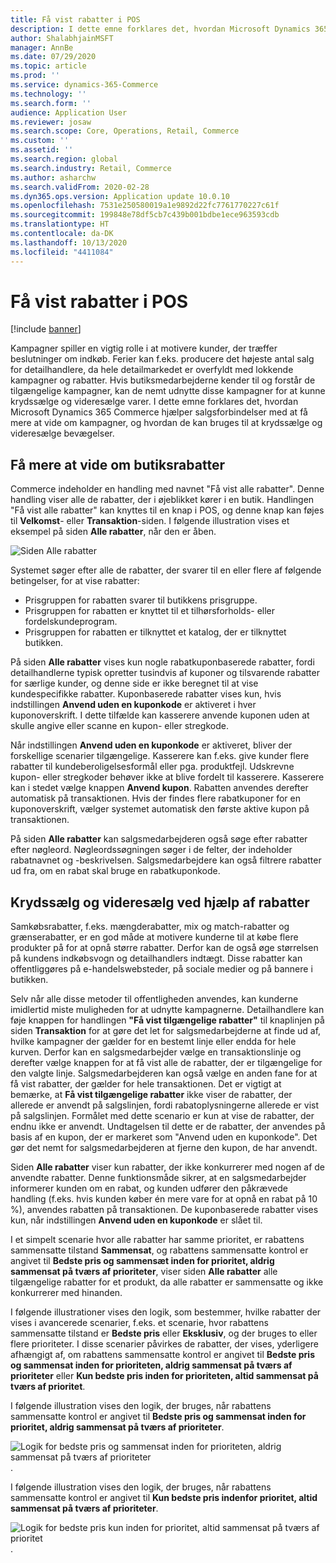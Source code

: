 ```yaml
---
title: Få vist rabatter i POS
description: I dette emne forklares det, hvordan Microsoft Dynamics 365 Commerce hjælper salgsforbindelser med at få mere at vide om kampagner, og hvordan de kan bruges til at krydssælge og videresælge bevægelser.
author: ShalabhjainMSFT
manager: AnnBe
ms.date: 07/29/2020
ms.topic: article
ms.prod: ''
ms.service: dynamics-365-Commerce
ms.technology: ''
ms.search.form: ''
audience: Application User
ms.reviewer: josaw
ms.search.scope: Core, Operations, Retail, Commerce
ms.custom: ''
ms.assetid: ''
ms.search.region: global
ms.search.industry: Retail, Commerce
ms.author: asharchw
ms.search.validFrom: 2020-02-28
ms.dyn365.ops.version: Application update 10.0.10
ms.openlocfilehash: 7531e250580019a1e9892d22fc7761770227c61f
ms.sourcegitcommit: 199848e78df5cb7c439b001bdbe1ece963593cdb
ms.translationtype: HT
ms.contentlocale: da-DK
ms.lasthandoff: 10/13/2020
ms.locfileid: "4411084"
---
```

# <a name="show-discounts-in-pos"></a>Få vist rabatter i POS

[!include [banner](includes/banner.md)]

Kampagner spiller en vigtig rolle i at motivere kunder, der træffer beslutninger om indkøb. Ferier kan f.eks. producere det højeste antal salg for detailhandlere, da hele detailmarkedet er overfyldt med lokkende kampagner og rabatter. Hvis butiksmedarbejderne kender til og forstår de tilgængelige kampagner, kan de nemt udnytte disse kampagner for at kunne krydssælge og videresælge varer. I dette emne forklares det, hvordan Microsoft Dynamics 365 Commerce hjælper salgsforbindelser med at få mere at vide om kampagner, og hvordan de kan bruges til at krydssælge og videresælge bevægelser.

## <a name="learn-about-store-discounts"></a>Få mere at vide om butiksrabatter

Commerce indeholder en handling med navnet "Få vist alle rabatter". Denne handling viser alle de rabatter, der i øjeblikket kører i en butik. Handlingen "Få vist alle rabatter" kan knyttes til en knap i POS, og denne knap kan føjes til **Velkomst**- eller **Transaktion**-siden. I følgende illustration vises et eksempel på siden **Alle rabatter**, når den er åben.

![Siden Alle rabatter](./media/View_all_discounts.png "Siden Alle rabatter")

Systemet søger efter alle de rabatter, der svarer til en eller flere af følgende betingelser, for at vise rabatter:

- Prisgruppen for rabatten svarer til butikkens prisgruppe.
- Prisgruppen for rabatten er knyttet til et tilhørsforholds- eller fordelskundeprogram.
- Prisgruppen for rabatten er tilknyttet et katalog, der er tilknyttet butikken.

På siden **Alle rabatter** vises kun nogle rabatkuponbaserede rabatter, fordi detailhandlerne typisk opretter tusindvis af kuponer og tilsvarende rabatter for særlige kunder, og denne side er ikke beregnet til at vise kundespecifikke rabatter. Kuponbaserede rabatter vises kun, hvis indstillingen **Anvend uden en kuponkode** er aktiveret i hver kuponoverskrift. I dette tilfælde kan kasserere anvende kuponen uden at skulle angive eller scanne en kupon- eller stregkode.

Når indstillingen **Anvend uden en kuponkode** er aktiveret, bliver der forskellige scenarier tilgængelige. Kasserere kan f.eks. give kunder flere rabatter til kundeberoligelsesformål eller pga. produktfejl. Udskrevne kupon- eller stregkoder behøver ikke at blive fordelt til kasserere. Kasserere kan i stedet vælge knappen **Anvend kupon**. Rabatten anvendes derefter automatisk på transaktionen. Hvis der findes flere rabatkuponer for en kuponoverskrift, vælger systemet automatisk den første aktive kupon på transaktionen.

På siden **Alle rabatter** kan salgsmedarbejderen også søge efter rabatter efter nøgleord. Nøgleordssøgningen søger i de felter, der indeholder rabatnavnet og -beskrivelsen. Salgsmedarbejdere kan også filtrere rabatter ud fra, om en rabat skal bruge en rabatkuponkode.

## <a name="cross-sell-and-upsell-by-using-discounts"></a>Krydssælg og videresælg ved hjælp af rabatter

Samkøbsrabatter, f.eks. mængderabatter, mix og match-rabatter og grænserabatter, er en god måde at motivere kunderne til at købe flere produkter på for at opnå større rabatter. Derfor kan de også øge størrelsen på kundens indkøbsvogn og detailhandlers indtægt. Disse rabatter kan offentliggøres på e-handelswebsteder, på sociale medier og på bannere i butikken.

Selv når alle disse metoder til offentligheden anvendes, kan kunderne imidlertid miste muligheden for at udnytte kampagnerne. Detailhandlere kan føje knappen for handlingen **"Få vist tilgængelige rabatter"** til knaplinjen på siden **Transaktion** for at gøre det let for salgsmedarbejderne at finde ud af, hvilke kampagner der gælder for en bestemt linje eller endda for hele kurven. Derfor kan en salgsmedarbejder vælge en transaktionslinje og derefter vælge knappen for at få vist alle de rabatter, der er tilgængelige for den valgte linje. Salgsmedarbejderen kan også vælge en anden fane for at få vist rabatter, der gælder for hele transaktionen. Det er vigtigt at bemærke, at **Få vist tilgængelige rabatter** ikke viser de rabatter, der allerede er anvendt på salgslinjen, fordi rabatoplysningerne allerede er vist på salgslinjen. Formålet med dette scenario er kun at vise de rabatter, der endnu ikke er anvendt. Undtagelsen til dette er de rabatter, der anvendes på basis af en kupon, der er markeret som "Anvend uden en kuponkode". Det gør det nemt for salgsmedarbejderen at fjerne den kupon, de har anvendt.

Siden **Alle rabatter** viser kun rabatter, der ikke konkurrerer med nogen af de anvendte rabatter. Denne funktionsmåde sikrer, at en salgsmedarbejder informerer kunden om en rabat, og kunden udfører den påkrævede handling (f.eks. hvis kunden køber én mere vare for at opnå en rabat på 10 %), anvendes rabatten på transaktionen. De kuponbaserede rabatter vises kun, når indstillingen **Anvend uden en kuponkode** er slået til.

I et simpelt scenarie hvor alle rabatter har samme prioritet, er rabattens sammensatte tilstand **Sammensat**, og rabattens sammensatte kontrol er angivet til **Bedste pris og sammensæt inden for prioritet, aldrig sammensat på tværs af prioriteter**, viser siden **Alle rabatter** alle tilgængelige rabatter for et produkt, da alle rabatter er sammensatte og ikke konkurrerer med hinanden.

I følgende illustrationer vises den logik, som bestemmer, hvilke rabatter der vises i avancerede scenarier, f.eks. et scenarie, hvor rabattens sammensatte tilstand er **Bedste pris** eller **Eksklusiv**, og der bruges to eller flere prioriteter. I disse scenarier påvirkes de rabatter, der vises, yderligere afhængigt af, om rabattens sammensatte kontrol er angivet til **Bedste pris og sammensat inden for prioriteten, aldrig sammensat på tværs af prioriteter** eller **Kun bedste pris inden for prioriteten, altid sammensat på tværs af prioritet**.

I følgende illustration vises den logik, der bruges, når rabattens sammensatte kontrol er angivet til **Bedste pris og sammensat inden for prioritet, aldrig sammensat på tværs af prioriteter**.

![Logik for bedste pris og sammensat inden for prioriteten, aldrig sammensat på tværs af prioriteter](./media/Model_1.png "Logik for bedste pris og sammensat inden for prioriteten, aldrig sammensat på tværs af prioriteter").

I følgende illustration vises den logik, der bruges, når rabattens sammensatte kontrol er angivet til **Kun bedste pris indenfor prioritet, altid sammensat på tværs af prioriteter**.

![Logik for bedste pris kun inden for prioritet, altid sammensat på tværs af prioritet](./media/Model_2.png "Logik for bedste pris kun inden for prioritet, altid sammensat på tværs af prioritet").
